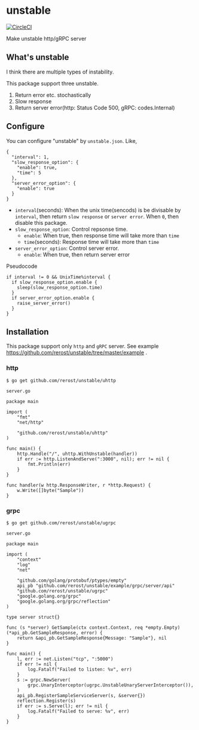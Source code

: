 # unstable
[![CircleCI](https://circleci.com/gh/rerost/unstable/tree/master.svg?style=svg)](https://circleci.com/gh/rerost/unstable/tree/master)

Make unstable http/gRPC server

## What's unstable
I think there are multiple types of instability.

This package support three unstable.
1. Return error etc. stochastically
1. Slow response
1. Return server error(http: Status Code 500, gRPC: codes.Internal)

## Configure
You can configure "unstable" by `unstable.json`.
Like, 
```
{
  "interval": 1,
  "slow_response_option": {
    "enable": true,
    "time": 5
  },
  "server_error_option": {
    "enable": true
  }
}
```

- `interval`(seconds): When the unix time(sencods) is be divisable by `interval`, then return `slow response` or `server error`. When `0`, then disable this package.
- `slow_response_option`: Control repsonse time.
  - `enable`: When true, then response time will take more than `time`
  - `time`(seconds): Response time will take more than `time`
- `server_error_option`: Control server error.
  - `enable`: When true, then return server error
  
Pseudocode
```
if interval != 0 && UnixTime%interval {
  if slow_response_option.enable {
    sleep(slow_response_option.time)
  }
  if server_error_option.enable {
    raise_server_error()
  }
}
```

## Installation
This package support only `http` and `gRPC` server.
See example https://github.com/rerost/unstable/tree/master/example .

### http
```
$ go get github.com/rerost/unstable/uhttp
```

`server.go`

```
package main

import (
	"fmt"
	"net/http"

	"github.com/rerost/unstable/uhttp"
)

func main() {
	http.Handle("/", uhttp.WithUnstable(handler))
	if err := http.ListenAndServe(":3000", nil); err != nil {
		fmt.Println(err)
	}
}

func handler(w http.ResponseWriter, r *http.Request) {
	w.Write([]byte("Sample"))
}
```

### grpc
```
$ go get github.com/rerost/unstable/ugrpc
```

`server.go`

```
package main

import (
	"context"
	"log"
	"net"

	"github.com/golang/protobuf/ptypes/empty"
	api_pb "github.com/rerost/unstable/example/grpc/server/api"
	"github.com/rerost/unstable/ugrpc"
	"google.golang.org/grpc"
	"google.golang.org/grpc/reflection"
)

type server struct{}

func (s *server) GetSample(ctx context.Context, req *empty.Empty) (*api_pb.GetSampleResponse, error) {
	return &api_pb.GetSampleResponse{Message: "Sample"}, nil
}

func main() {
	l, err := net.Listen("tcp", ":5000")
	if err != nil {
		log.Fatalf("Failed to listen: %v", err)
	}
	s := grpc.NewServer(
		grpc.UnaryInterceptor(ugrpc.UnstableUnaryServerInterceptor()),
	)
	api_pb.RegisterSampleServiceServer(s, &server{})
	reflection.Register(s)
	if err := s.Serve(l); err != nil {
		log.Fatalf("Failed to serve: %v", err)
	}
}
```
